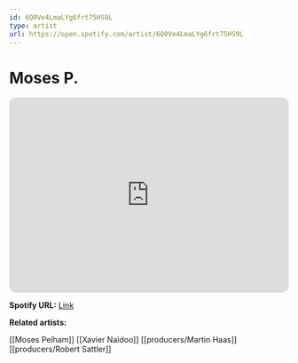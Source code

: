 ```yaml
---
id: 6Q0Ve4LmaLYg6frt75HS9L
type: artist
url: https://open.spotify.com/artist/6Q0Ve4LmaLYg6frt75HS9L
---
```

# Moses P.

<iframe style="border-radius:12px" src="https://open.spotify.com/embed/artist/6Q0Ve4LmaLYg6frt75HS9L" width="100%" height="352" frameBorder="0" allowfullscreen="" allow="autoplay; clipboard-write; encrypted-media; fullscreen; picture-in-picture" loading="lazy"></iframe>

**Spotify URL:** [Link](https://open.spotify.com/artist/6Q0Ve4LmaLYg6frt75HS9L)

**Related artists:**

[[Moses Pelham]]
[[Xavier Naidoo]]
[[producers/Martin Haas]]
[[producers/Robert Sattler]]
